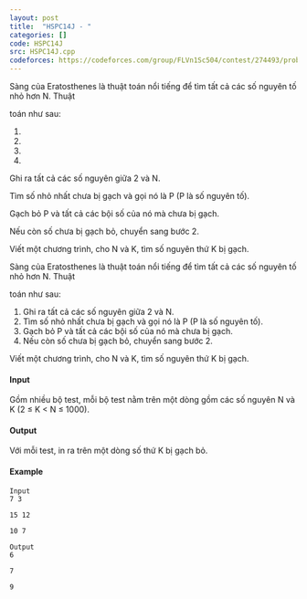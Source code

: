 ```yaml
---
layout: post
title:  "HSPC14J - "
categories: []
code: HSPC14J
src: HSPC14J.cpp
codeforces: https://codeforces.com/group/FLVn1Sc504/contest/274493/problem/X
---
```




  


Sàng của Eratosthenes là thuật toán nổi tiếng để tìm tất cả các số nguyên tố nhỏ hơn N. Thuật

toán như sau:

1.

2.

3.

4.

Ghi ra tất cả các số nguyên giữa 2 và N.

Tìm số nhỏ nhất chưa bị gạch và gọi nó là P (P là số nguyên tố).

Gạch bỏ P và tất cả các bội số của nó mà chưa bị gạch.

Nếu còn số chưa bị gạch bỏ, chuyển sang bước 2.

Viết một chương trình, cho N và K, tìm số nguyên thứ K bị gạch.

Sàng của Eratosthenes là thuật toán nổi tiếng để tìm tất cả các số nguyên tố nhỏ hơn N. Thuật

toán như sau:

1.  Ghi ra tất cả các số nguyên giữa 2 và N.
2.  Tìm số nhỏ nhất chưa bị gạch và gọi nó là P (P là số nguyên tố).
3.  Gạch bỏ P và tất cả các bội số của nó mà chưa bị gạch.
4.  Nếu còn số chưa bị gạch bỏ, chuyển sang bước 2.

Viết một chương trình, cho N và K, tìm số nguyên thứ K bị gạch.

#### Input

Gồm nhiều bộ test, mỗi bộ test nằm trên một dòng gồm các số nguyên N và K (2 ≤ K < N ≤ 1000).

#### Output

Với mỗi test, in ra trên một dòng số thứ K bị gạch bỏ.

#### Example

```
Input
7 3
```

```
15 12
```

```
10 7

Output
6
```

```
7
```

```
9
```

<!--more-->


